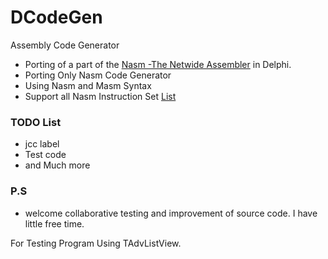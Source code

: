 # DCodeGen
Assembly Code Generator

* Porting of a part of the [Nasm -The Netwide Assembler](http://www.nasm.us/) in Delphi.
* Porting Only Nasm Code Generator 
* Using Nasm and Masm Syntax
* Support all Nasm Instruction Set [List](http://www.nasm.us/doc/nasmdocb.html)

### TODO List ###
* jcc label
* Test code
* and Much more

### P.S ###

* welcome collaborative testing and improvement of source code.
I have little free time.

For Testing Program Using TAdvListView.
